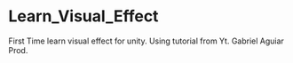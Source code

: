 # Learn_Visual_Effect
First Time learn visual effect for unity. Using tutorial from Yt.  Gabriel Aguiar Prod. 
